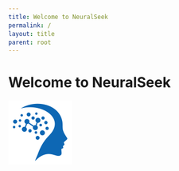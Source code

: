 ```yaml
---
title: Welcome to NeuralSeek
permalink: /
layout: title
parent: root
---
```


# Welcome to NeuralSeek

![NeuralSeek Logo](images/NeuralSeekLogoIcon.svg)
